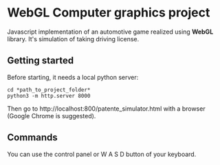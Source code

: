 # WebGL Computer graphics project

Javascript implementation of an automotive game realized using **WebGL** library.
It's simulation of taking driving license.


## Getting started

Before starting, it needs a local python server:

    cd *path_to_project_folder*
    python3 -m http.server 8000

Then go to http://localhost:800/patente_simulator.html with a browser (Google Chrome is suggested).

## Commands
You can use the control panel or W A S D button of your keyboard.
